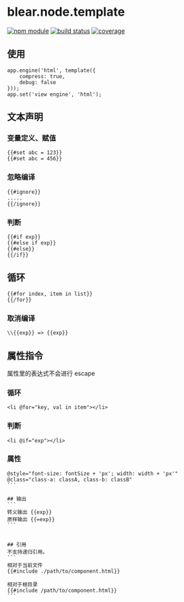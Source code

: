 # blear.node.template

[![npm module][npm-img]][npm-url]
[![build status][travis-img]][travis-url]
[![coverage][coveralls-img]][coveralls-url]

[travis-img]: https://img.shields.io/travis/blearjs/blear.node.template/master.svg?style=flat-square
[travis-url]: https://travis-ci.org/blearjs/blear.node.template

[npm-img]: https://img.shields.io/npm/v/blear.node.template.svg?style=flat-square
[npm-url]: https://www.npmjs.com/package/blear.node.template

[coveralls-img]: https://img.shields.io/coveralls/blearjs/blear.node.template/master.svg?style=flat-square
[coveralls-url]: https://coveralls.io/github/blearjs/blear.node.template?branch=master


## 使用
```
app.engine('html', template({
    compress: true,
    debug: false
}));
app.set('view engine', 'html');
```



## 文本声明

### 变量定义、赋值
```
{{#set abc = 123}}
{{#set abc = 456}}
```

### 忽略编译
```
{{#ignore}}
.....
{{/ignore}}
```

### 判断
```
{{#if exp}}
{{#else if exp}}
{{#else}}
{{/if}}
```

## 循环
```
{{#for index, item in list}}
{{/for}}
```

### 取消编译
```
\\{{exp}} => {{exp}}
```

## 属性指令
属性里的表达式不会进行 escape

### 循环
```
<li @for="key, val in item"></li>
```

### 判断
```
<li @if="exp"></li>
```

### 属性
````
@style="font-size: fontSize + 'px'; width: width + 'px'"
@class="class-a: classA, class-b: classB"
```

## 输出
```
转义输出 {{exp}}
原样输出 {{=exp}}
```


## 引用
不支持递归引用。
```
相对于当前文件
{{#include ./path/to/component.html}}

相对于根目录
{{#include /path/to/component.html}}
```
